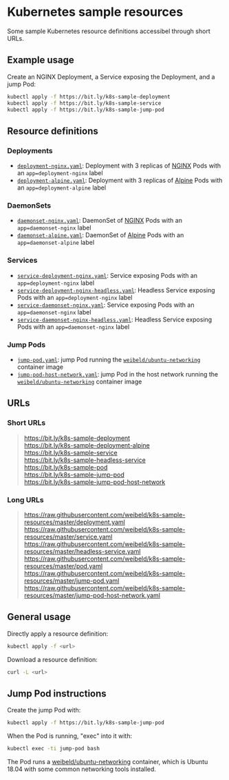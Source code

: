 # Kubernetes sample resources

Some sample Kubernetes resource definitions accessibel through short URLs.

## Example usage

Create an NGINX Deployment, a Service exposing the Deployment, and a jump Pod:

```bash
kubectl apply -f https://bit.ly/k8s-sample-deployment
kubectl apply -f https://bit.ly/k8s-sample-service
kubectl apply -f https://bit.ly/k8s-sample-jump-pod
```

## Resource definitions

### Deployments

- [`deployment-nginx.yaml`](deployment-nginx.yaml): Deployment with 3 replicas of [NGINX](https://hub.docker.com/_/nginx) Pods with an `app=deployment-nginx` label
- [`deployment-alpine.yaml`](deployment-alpine.yaml): Deployment with 3 replicas of [Alpine](https://hub.docker.com/_/alpine) Pods with an `app=deployment-alpine` label

### DaemonSets

- [`daemonset-nginx.yaml`](daemonset-nginx.yaml): DaemonSet of [NGINX](https://hub.docker.com/_/nginx) Pods with an `app=daemonset-nginx` label
- [`daemonset-alpine.yaml`](deployment-alpine.yaml): DaemonSet of [Alpine](https://hub.docker.com/_/alpine) Pods with an `app=daemonset-alpine` label

### Services 

- [`service-deployment-nginx.yaml`](service-deployment-nginx.yaml): Service exposing Pods with an `app=deployment-nginx` label
- [`service-deployment-nginx-headless.yaml`](service-deployment-nginx-headless.yaml): Headless Service exposing Pods with an `app=deployment-nginx` label
- [`service-daemonset-nginx.yaml`](service-daemonset-nginx.yaml): Service exposing Pods with an `app=daemonset-nginx` label
- [`service-daemonset-nginx-headless.yaml`](service-daemonset-nginx-headless.yaml): Headless Service exposing Pods with an `app=daemonset-nginx` label

### Jump Pods

- [`jump-pod.yaml`](jump-pod.yaml): jump Pod running the [`weibeld/ubuntu-networking`](https://hub.docker.com/repository/docker/weibeld/ubuntu-networking) container image
- [`jump-pod-host-network.yaml`](jump-pod-host-network.yaml): jump Pod in the host network running the [`weibeld/ubuntu-networking`](https://hub.docker.com/repository/docker/weibeld/ubuntu-networking) container image

## URLs

### Short URLs

> <https://bit.ly/k8s-sample-deployment><br />
<https://bit.ly/k8s-sample-deployment-alpine><br />
<https://bit.ly/k8s-sample-service><br />
<https://bit.ly/k8s-sample-headless-service><br />
<https://bit.ly/k8s-sample-pod><br />
<https://bit.ly/k8s-sample-jump-pod><br />
<https://bit.ly/k8s-sample-jump-pod-host-network>

### Long URLs

> <https://raw.githubusercontent.com/weibeld/k8s-sample-resources/master/deployment.yaml><br />
<https://raw.githubusercontent.com/weibeld/k8s-sample-resources/master/service.yaml><br />
<https://raw.githubusercontent.com/weibeld/k8s-sample-resources/master/headless-service.yaml><br />
<https://raw.githubusercontent.com/weibeld/k8s-sample-resources/master/pod.yaml><br />
<https://raw.githubusercontent.com/weibeld/k8s-sample-resources/master/jump-pod.yaml></br>
<https://raw.githubusercontent.com/weibeld/k8s-sample-resources/master/jump-pod-host-network.yaml>

## General usage

Directly apply a resource definition:

```bash
kubectl apply -f <url>
```

Download a resource definition:

```bash
curl -L <url>
```

## Jump Pod instructions

Create the jump Pod with:

```bash
kubectl apply -f https://bit.ly/k8s-sample-jump-pod
```

When the Pod is running, "exec" into it with:

```bash
kubectl exec -ti jump-pod bash
```

The Pod runs a [weibeld/ubuntu-networking](https://github.com/weibeld/docker-ubuntu-networking) container, which is Ubuntu 18.04 with some common networking tools installed.
